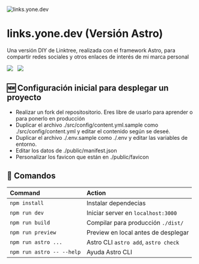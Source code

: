 ![links.yone.dev](https://res.cloudinary.com/dcllw95id/images/v1689187983/yonedev/Yonedev-Github/Yonedev-Github.png?_i=AA)

# links.yone.dev (Versión Astro)

Una versión DIY de Linktree, realizada con el framework Astro, para compartir redes sociales y otros enlaces de interés de mi marca personal

<p>
   <img src="https://img.shields.io/static/v1?style=for-the-badge&message=Astro&color=FF5D01&logo=Astro&logoColor=FFFFFF&label=" />&nbsp;&nbsp;
   <img src="https://img.shields.io/static/v1?style=for-the-badge&message=Tailwind+CSS&color=222222&logo=Tailwind+CSS&logoColor=06B6D4&label=" />&nbsp;&nbsp;
</p>

## 🆕 Configuración inicial para desplegar un proyecto

- Realizar un fork del repositositorio. Eres libre de usarlo para aprender o para ponerlo en producción
- Duplicar el archivo ./src/config/content.yml.sample como ./src/config/content.yml y editar el contenido según se deseé.
- Duplicar el archivo ./.env.sample como ./.env y editar las variables de entorno.
- Editar los datos de ./public/manifest.json
- Personalizar los favicon que están en ./public/favicon

## 🧞 Comandos

| Command                   | Action                               |
| :------------------------ | :----------------------------------- |
| `npm install`             | Instalar dependecias                 |
| `npm run dev`             | Iniciar server en `localhost:3000`   |
| `npm run build`           | Compilar para producción `./dist/`   |
| `npm run preview`         | Preview en local antes de desplegar  |
| `npm run astro ...`       | Astro CLI `astro add`, `astro check` |
| `npm run astro -- --help` | Ayuda Astro CLI                      |
